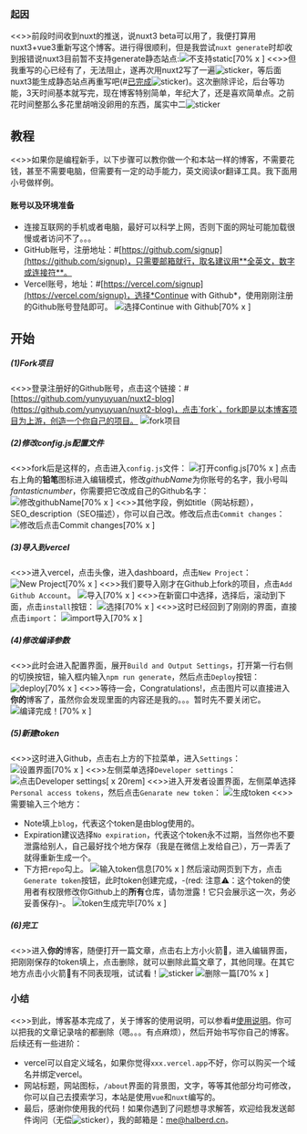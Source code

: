 ### 起因
<<>>前段时间收到nuxt的推送，说nuxt3 beta可以用了，我便打算用nuxt3+vue3重新写这个博客。进行得很顺利，但是我尝试`nuxt generate`时却收到报错说nuxt3目前暂不支持generate静态站点:![不支持static[70% x ]](https://s2.loli.net/2022/08/16/oT2fbYu4Qh6zByZ.png)
<<>>但我重写的心已经有了，无法阻止，遂再次用nuxt2写了一遍![sticker](aru/63)，等后面nuxt3能生成静态站点再重写吧(#[已完成](https://github.com/yunyuyuan/nuxt3-blog)![sticker](aru/52))。这次删除评论，后台等功能，3天时间基本就写完，现在博客特别简单，年纪大了，还是喜欢简单点。之前花时间整那么多花里胡哨没卵用的东西，属实中二![sticker](yellow-face/7)

## 教程
<<>>如果你是编程新手，以下步骤可以教你做一个和本站一样的博客，不需要花钱，甚至不需要电脑，但需要有一定的动手能力，英文阅读or翻译工具。我下面用小号做样例。
#### 账号以及环境准备
* 连接互联网的手机或者电脑，最好可以科学上网，否则下面的网址可能加载很慢或者访问不了。。。
* GitHub账号，注册地址：#[https://github.com/signup](https://github.com/signup)，只需要邮箱就行，取名建议用**全英文，数字或连接符**。
* Vercel账号，地址：#[https://vercel.com/signup](https://vercel.com/signup)，选择*Continue  with Github*，使用刚刚注册的Github账号登陆即可。
![选择Continue  with Github[70% x ]](https://s2.loli.net/2022/08/16/7CPuWxVs6l3Q5Fw.png)

## 开始

##### (1)Fork项目
<<>>登录注册好的Github账号，点击这个链接：#[https://github.com/yunyuyuan/nuxt2-blog](https://github.com/yunyuyuan/nuxt2-blog)，点击`fork`，fork即是以本博客项目为上游，创造一个你自己的项目。
![fork项目](https://s2.loli.net/2022/08/16/ebjrUmnINZ1R3Qy.png)
##### (2)修改config.js配置文件
<<>>fork后是这样的，点击进入`config.js`文件：
![打开config.js[70% x ]](https://s2.loli.net/2022/08/16/qBKktwmN1xbMPoH.png)
点击右上角的**铅笔**图标进入编辑模式，修改*githubName*为你账号的名字，我小号叫*fantasticnumber*，你需要把它改成自己的Github名字：
![修改githubName[70% x ]](https://s2.loli.net/2022/08/16/Hbi9XRQxmLCfyzw.png)
<<>>其他字段，例如title（网站标题），SEO_description（SEO描述），你可以自己改。修改后点击`Commit changes`：
![修改后点击Commit changes[70% x ]](https://s2.loli.net/2022/08/16/5xyUfYvVzkgde83.png)
##### (3)导入到vercel
<<>>进入vercel，点击头像，进入dashboard，点击`New Project`：
![New Project[70% x ]](https://s2.loli.net/2022/08/16/A64dRBLeWbDvSka.png)
<<>>我们要导入刚才在Github上fork的项目，点击`Add Github Account`。
![导入[70% x ]](https://s2.loli.net/2022/08/16/UpDznJId2E4LcvM.png)
<<>>在新窗口中选择，选择后，滚动到下面，点击`install`按钮：
![选择[70% x ]](https://s2.loli.net/2022/08/16/xMvn3hOtseGTwS6.png)
<<>>这时已经回到了刚刚的界面，直接点击`import`：
![import导入[70% x ]](https://s2.loli.net/2022/08/16/9mjxEg1GeLBrcZF.png)
##### (4)修改编译参数
<<>>此时会进入配置界面，展开`Build and Output Settings`，打开第一行右侧的切换按钮，输入框内输入`npm run generate`，然后点击`Deploy`按钮：
![deploy[70% x ]](https://s2.loli.net/2022/08/16/FR1prPcE52M6BkG.png)
<<>>等待一会，Congratulations!，点击图片可以直接进入**你的**博客了，虽然你会发现里面的内容还是我的。。。暂时先不要关闭它。
![编译完成！[70% x ]](https://s2.loli.net/2022/08/16/eqz2rRNswid38cy.png)
##### (5)新建token
<<>>这时进入Github，点击右上方的下拉菜单，进入`Settings`：
![设置界面[70% x ]](https://s2.loli.net/2022/08/16/LUO8pcD56kly1VS.png)
<<>>左侧菜单选择`Developer settings`：
![点击Developer settings[ x 20rem]](https://s2.loli.net/2022/08/16/VGdvFy87E5WpAZm.png)
<<>>进入开发者设置界面，左侧菜单选择`Personal access tokens`，然后点击`Genarate new token`：
![生成token](https://s2.loli.net/2022/08/16/Dq58EjNVOR9oxen.png)
<<>>需要输入三个地方：
  * Note填上`blog`，代表这个token是由blog使用的。
  * Expiration建议选择`No expiration`，代表这个token永不过期，当然你也不要泄露给别人，自己最好找个地方保存（我是在微信上发给自己），万一弄丢了就得重新生成一个。
  * 下方把`repo`勾上。
![输入token信息[70% x ]](https://s2.loli.net/2022/08/16/QvN6kBKT7sjM4m3.png)
然后滚动网页到下方，点击`Generate token`按钮，此时token创建完成，-(red: 注意⚠：这个token的使用者有权限修改你Github上的**所有**仓库，请勿泄露！它只会展示这一次，务必妥善保存)-。
![token生成完毕[70% x ]](https://s2.loli.net/2022/08/16/oaxC5QTkhm6YKBZ.png)
##### (6)完工
<<>>进入**你的**博客，随便打开一篇文章，点击右上方小火箭🚀，进入编辑界面，把刚刚保存的token填上，点击删除，就可以删除此篇文章了，其他同理。在其它地方点击小火箭🚀有不同表现哦，试试看！![sticker](aru/3)
![删除一篇[70% x ]](https://s2.loli.net/2022/08/16/u3FykhMrUZpebzQ.png)

### 小结
<<>>到此，博客基本完成了，关于博客的使用说明，可以参看#[使用说明](https://github.com/yunyuyuan/nuxt2-blog#readme)。你可以把我的文章记录啥的都删除（嗯。。。有点麻烦），然后开始书写你自己的博客。后续还有一些进阶：
* vercel可以自定义域名，如果你觉得`xxx.vercel.app`不好，你可以购买一个域名并绑定vercel。
* 网站标题，网站图标，`/about`界面的背景图，文字，等等其他部分均可修改，你可以自己去摸索学习，本站是使用`vue`和`nuxt`编写的。
* 最后，感谢你使用我的代码！如果你遇到了问题想寻求解答，欢迎给我发送邮件询问（无偿![sticker](aru/93)），我的邮箱是：[me@halberd.cn](mailto:me@halberd.cn)。